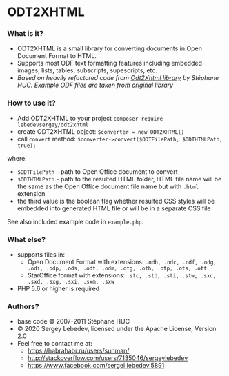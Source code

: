 # ODT2XHTML #

### What is it? ###
* ODT2XHTML is a small library for converting documents in Open Document Format to HTML. 
* Supports most ODF text formatting features including embedded images, lists, tables, subscripts, supescripts, etc.
* <i>Based on heavily refactored code from [Odt2Xhtml library](https://github.com/hucste/Odt2Xhtml) by Stéphane HUC. 
Example ODF files are taken from original library</i>

### How to use it? ###
* Add ODT2XHTML to your project `composer require lebedevsergey/odt2xhtml`
* create ODT2XHTML object: `$converter = new ODT2XHTML()`
* call `convert` method: `$converter->convert($ODTFilePath, $ODTHTMLPath, true);`

where: 
- `$ODTFilePath` - path to Open Office document to convert
- `$ODTHTMLPath` - path to the resulted HTML folder, HTML file name will be the same as the Open Office document file name
but with `.html` extension
- the third value is the boolean flag whether resulted CSS styles will be embedded into generated HTML file or will be in a separate CSS file 

See also included example code in `example.php`.

### What else? ###
* supports files in: 
    * Open Document Format with extensions: `.odb, .odc, .odf, .odg, .odi, .odp, .ods, .odt, .odm, .otg, .oth, .otp, .ots, .ott` 
    * StarOffice format with extensions: `.stc, .std, .sti, .stw, .sxc, .sxd, .sxg, .sxi, .sxm, .sxw`
* PHP 5.6 or higher is required

### Authors? ###
* base code &copy; 2007-2011 Stéphane HUC
* &copy; 2020 Sergey Lebedev, licensed under the Apache License, Version 2.0
* Feel free to contact me at:
    * https://habrahabr.ru/users/sunman/
    * http://stackoverflow.com/users/7135046/sergeylebedev
    * https://www.facebook.com/sergei.lebedev.5891
